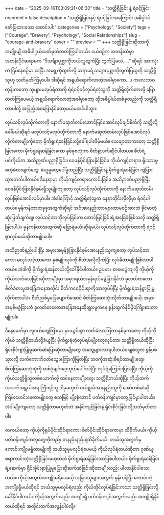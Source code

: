 +++
date = "2025-09-16T03:09:21+06:30"
title = 'သတ္တိရှိခြင်း နဲ့ ရဲဝင့်ခြင်း'
recorded = false
description = "သတ္တိရှိခြင်းနှင့် ရဲဝင့်ခြင်းအကြောင်း အဓိပ္ပါယ်ဖော်ပြထားသော ဆောင်းပါး"
categories = ["Psychology", "Society"]
tags = ["Courage", "Bravery", "Psychology", "Social Relationships"]
slug = "courage-and-bravery"
cover = ""
preview = ""
+++
သတ္တိရှိခြင်းဆိုတာကို အမျိုးမျိုးအဓိပါ္ပယ်သတ်မှတ်တတ်ကြပါတယ်။ ငယ်စဉ်က အတန်းထဲမှာ အတန်းပိုင်ဆရာမက “ဒီသင်္ချာပုစ္ဆာကိုဘယ်သူထွက်ပြီး တွက်ပြမလဲ…..” ဆိုရင် အားလုံးက ငြိမ်နေစဉ်မှာ ထပြီး အရှေ့ကိုထွက်လို့ ဆရာမရဲ့သချာၤပုစ္ဆာကိုတွက်ပြသူကို သတ္တိရှိသူဟု သတ်မှတ်ကြမှာပါ။ ဒါဆိုရင် အရွယ်ရောက်လာတဲ့အခါမှာကော….၊ ကလေးဘဝတုန်းကတော့ သူများမလုပ်ရဲတာကို ရဲရဲဝင့်ဝင့်လုပ်ရဲတဲ့သူကို သတ္တိရှိလိုက်တာလို့ ပြောတတ်ကြပေမယ့် အရွယ်ရောက်လာတဲ့အခါမှာတော့ ထိုအဓိပ္ပါယ်တစ်ခုတည်းကို သတ္တိရှိတာပါလို့ အပြည့်အဝပြောနိုင်တော့မယ်မထင်ပါဘူး။

လုပ်သင့်လုပ်ထိုက်တာကို နောက်မဆုတ်တမ်းအောင်မြင်အောင်လုပ်ချင်စိတ်ကို သတ္တိလို့ခေါ်မယ်ဆိုရင် မလုပ်သင့်မလုပ်ထိုက်တာကို နောက်မဆုတ်တမ်းလုပ်ဖြစ်အောင်လုပ်လိုက်တာမျိုးကိုတော့ မိုက်ရူးရဲဆန်ခြင်းလို့ခေါ်ရပါလိမ့်မယ်။ သေချာတာကတော့ သတ္တိရှိခြင်းကော၊ မိုက်ရူးရဲဆန်ခြင်းကော နှစ်ခုစလုံးက စိတ်နဲ့သက်ဆိုင်ပါတယ်။ စိတ်ရဲ့ပင်ကိုယ်က အသိဉာဏ်ပညာရှိခြင်း၊ ဝေဖန်ပိုင်းခြားနိုင်ခြင်း၊ ကိုယ်ကျင့်တရား၊ ရိုးသားမှုစတဲ့ခံစားချက်တွေ၊ ခံယူမှုတွေပေါ်မူတည်ပြီး သတ္တိရှိခြင်းနဲ့ မိုက်ရူးရဲဆန်ခြင်း ကွဲပြားသွားတတ်ပါတယ်။
ဒီနေရာမှာ ကိုယ့်ကျင့်တရားကောင်းခြင်း၊ အသိဉာဏ်ပညာရှိပြီး ဝေဖန်ပိုင်းခြားနိုင်စွမ်းရှိသူမျိုးကျတော့ လုပ်သင့်လုပ်ထိုက်တာကို နောက်မဆုတ်တမ်းလုပ်ဖြစ်အောင်လုပ်မှာပါ။ အဲဒါကြောင့် သတ္တိရှိတဲ့သူက နေရာတိုင်းလိုလိုမှာ ရဲဝင့်ပါတယ်။ မှန်ကန်တာတခုခုအတွက်ဆိုရင် အင်အားနည်းတာများတာမစဉ်းစားဘဲ ခိုင်မာတဲ့ဆုံးဖြတ်ချက်ချ၊ လုပ်သင့်တာကိုလုပ်ခြင်းက အောင်မြင်ခြင်းရဲ့အခြေခံဖြစ်သလို သတ္တိရှိခြင်းပါပဲ။ မှန်ကန်တာအတွက်ဆို ပြောရဲမယ်၊ဆိုရဲမယ်၊ လုပ်သင့်လုပ်ထိုက်တာကို ရဲဝင့်စွာလုပ်မယ်ဆိုတာမျိုးပေါ့။

အသိဉာဏ်နည်းပါးပြီး အမှားအမှန်ခွဲခြားနိုင်စွမ်းအားနည်းသူကျတော့ လုပ်သင့်တာကော၊ မလုပ်သင့်တာကော နှစ်မျိုးလုပ်ကို စိတ်အလိုလိုက်ပြီး လုပ်မိတာမျိုးဖြစ်လာပါတယ်။ အဲဒါကို မိုက်ရူးရဲဆန်တယ်လို့ခေါ်နိုင်ပါတယ်။ ဥပမာ။ စာမေးပွဲကျလို့ ကိုယ့်ကိုကိုယ်သတ်သေခြင်းဆိုတာမျိုးမှာ အမှားရယ်အမှန်ရယ်မခွဲခြားနိုင်ဘဲ ခုလတ်တလောစိတ်ခံစားမှုအခြေအနေအတိုင်း စိတ်ကစေခိုင်းရာကိုသာလုပ်မိပြီး မိုက်ရူးရဲဆန်စွာပြုမူလိုက်တာပါပဲ။ စိတ်ညစ်မှုပြေပျောက်အောင် စိတ်ကြွဆေးသုံးလိုက်တာမျိုးပေါ့၊ အမှားအမှန်မခွဲခြားဘဲ ခုလတ်တလောအခြေအနေဆိုးရွားမှုကနေ ရုန်းထွက်နိုင်ဖို့ပဲကြိုးစားတာမျိုးပါ။

ဒီနေ့ခေတ်မှာ လူငယ်တွေကြားမှာ မှားယွင်းစွာ လက်ခံလာကြတာနှစ်ခုကတော့ ကိုယ့်ကိုကိုယ် သတ္တိရှိတယ်လို့ခံယူပြီး မိုက်ရူးရဲတဲ့လုပ်ရပ်မျိုးတွေလုပ်တာ၊ သတ္တိရှိတယ်ဆိုပြီး ရိုင်းစိုင်းစွာပြုမူဆက်ဆံပြောဆိုတာမျိုးတွေ အတွေ့များလာရပါတယ်။
ချစ်သူက စွန့်ပစ်သွားလို့ လက်ကောက်ဝတ်သွေးကြောကိုဖြတ်ပြီး ဘဝကိုအဆုံးစီရင်တာမျိုးတွေ၊ စိတ်ကြွဆေးသုံးပုံကို တစ်ပုံချင်းဖေ့ဘုတ်ပေါ်တင်ပြီး လုပ်ရဲကြောင်းပြသပြီး ကိုယ့်ကိုကိုယ်သတ္တိရှိသူတစ်ယောက်လို ထင်နေတာမျိုးတွေ၊ သတ္တိရှိတယ်ဆိုပြီး ကိုယ့်ထက်အသက်အရွယ်အရ ကြီးရင့်သူ ဒါမှမဟုတ် ငယ်ရွယ်အားနည်းသူကို အော်ဟစ်ဆဲဆိုကြိမ်းမောင်းနေတာမျိုးတွေ စသဖြင့် မျိုးစုံအောင် ပတ်ဝန်းကျင်မှာတွေ့မြင်ဖူးပါတယ်။ အဲဒါမျိုးကျတော့ သတ္တိရှိတာမဟုတ်ဘဲ အနိုင်ကျင့်ခြင်းနဲ့ ရိုင်းစိုင်းခြင်းလို့သတ်မှတ်တာပါ။

တကယ်တော့ ကိုယ့်ကိုရုပ်ပိုင်းဆိုင်ရာကော၊ စိတ်ပိုင်းဆိုင်ရာကောမှာ ထိခိုက်မယ်၊ ကိုယ့်ပတ်ဝန်းကျင်ကလူတွေကိုလည်း တနည်းနည်းနဲ့ထိခိုက်မယ်၊ ဘယ်သူအတွက်မှကောင်းကျိုးမရှိတာမျိုးကို ဘယ်သူမှမလုပ်ရဲပေမယ့် ကိုယ်လုပ်ရဲတယ်ဆိုတာ ဂုဏ်ယူစရာကာင်းတဲ့သတ္တိရှိခြင်းမဟုတ်ဘဲ မိုက်ရူးရဲဆန်ခြင်းသာဖြစ်ပါတယ်။ မိုက်ရူးရဲဆန်ခြင်းရဲ့နောက်မှာ ရိုင်းစိုင်းစွာပြုမူပြောဆိုဆက်ဆံခြင်းဆိုတာမျိုးလည်း ပါလာနိုင်ပါသေးတယ်။ ကိုယ့်အတွက်အကျိုးမရှိပေမယ့် အခြားသူများအတွက် မှန်ကန်ပြီး ကောင်းတဲ့အကျိုးရှိမယ်ဆိုရင် ဘယ်သူမှမလုပ်ရဲလည်း ကိုယ်တိုင်လုပ်ရဲခြင်းကသာ သတ္တိရှိခြင်းလို့ခေါ်နိုင်ပါတယ်။ ကိုယ့်အတွက်လည်း အကျိုးရှိ ပတ်ဝန်းကျင်အတွက်လည်း အကျိုးရှိနိုင်တယ်ဆိုရင် အတိုင်းထက်အလွန်ပါပဲလို့။ 